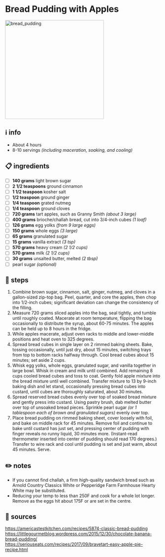 # Bread Pudding with Apples
<img src="https://www.willcookforsmiles.com/wp-content/uploads/2016/09/Apple-Pie-Bread-Pudding-4-from-willcookforsmiles.com_.jpg" alt="bread_pudding" width="320"/>  

## ℹ️ info
* About 4 hours  
* 8-10 servings *(including maceration, soaking, and cooling)*  

## 📋 ingredients
- [ ] **140	grams**	light brown sugar
- [ ] **2 1/2	teaspoons**	ground cinnamon
- [ ] **1 1/2	teaspoon**	kosher salt
- [ ] **1/2	teaspoon**	ground ginger
- [ ] **1/4	teaspoon**	grated nutmeg
- [ ] **1/4	teaspoon**	ground cloves
- [ ] **720	grams**	tart apples, such as Granny Smith *(about 3 large)*
- [ ] **400	grams**	brioche/challah bread, cut into 3/4-inch cubes *(1 loaf)*
- [ ] **126	grams**	egg yolks *(from 9 large eggs)*
- [ ] **150	grams**	whole eggs *(3 large)*
- [ ] **65	grams**	granulated sugar
- [ ] **15	grams**	vanilla extract *(3 tsp)*
- [ ] **570	grams**	heavy cream *(2 1/2 cups)*
- [ ] **570	grams**	milk *(2 1/2 cups)*
- [ ] **30	grams**	unsalted butter, melted *(2 tbsp)*
- [ ] pearl sugar *(optional)*

## 🔪 steps
1. Combine brown sugar, cinnamon, salt, ginger, nutmeg, and cloves in a gallon-sized zip-top bag. Peel, quarter, and core the apples, then chop into 1/2-inch cubes; significant deviation can change the consistency of the filling.
2. Measure 720 grams sliced apples into the bag, seal tightly, and tumble until roughly coated. Macerate at room temperature, flipping the bag occasionally to distribute the syrup, about 60-75 minutes. The apples can be held up to 8 hours in the fridge.
3. While apples macerate, adjust oven racks to middle and lower-middle positions and heat oven to 325 degrees.
4. Spread bread cubes in single layer on 2 rimmed baking sheets. Bake, tossing occasionally, until just dry, about 15 minutes, switching trays from top to bottom racks halfway through. Cool bread cubes about 15 minutes; set aside 2 cups.
5. Whisk egg yolks, whole eggs, granulated sugar, and vanilla together in large bowl. Whisk in cream and milk until combined. Add remaining 8 cups cooled bread cubes and toss to coat. Gently fold apple mixture into the bread mixture until well combined. Transfer mixture to 13 by 9-inch baking dish and let stand, occasionally pressing bread cubes into custard, until cubes are thoroughly saturated, about 30 minutes.
6. Spread reserved bread cubes evenly over top of soaked bread mixture and gently press into custard. Using pastry brush, dab melted butter over top of unsoaked bread pieces. Sprinkle pearl sugar *(or 1 tablespoon each of brown and granulated sugars)* evenly over top.
7. Place bread pudding on rimmed baking sheet, cover loosely with foil, and bake on middle rack for 45 minutes. Remove foil and continue to bake until custard has just set, and pressing center of pudding with finger reveals no runny liquid, 30 minutes more. (Instant-read thermometer inserted into center of pudding should read 170 degrees.) Transfer to wire rack and cool until pudding is set and just warm, about 45 minutes. Serve.

## ✏️ notes
* If you cannot find challah, a firm high-quality sandwich bread such as Arnold Country Classics White or Pepperidge Farm Farmhouse Hearty White may be substituted.  
* Reducing your temp to less than 250F and cook for a whole lot longer. Remove as the eggs hit about 175F or are set in the centre.  

## 🔗 sources
https://americastestkitchen.com/recipes/5874-classic-bread-pudding  
https://littlegourmetblog.wordpress.com/2015/12/30/chocolate-banana-bread-pudding/  
https://seriouseats.com/recipes/2017/09/bravetart-easy-apple-pie-recipe.html  
